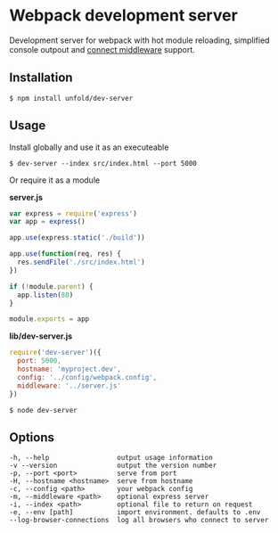 # Webpack development server
Development server for webpack with hot module reloading, simplified console outpout and [connect middleware](https://github.com/senchalabs/connect/wiki) support.

## Installation
`$ npm install unfold/dev-server`

## Usage
Install globally and use it as an executeable

```$ dev-server --index src/index.html --port 5000```

Or require it as a module

**server.js**
``` javascript
var express = require('express')
var app = express()

app.use(express.static('./build'))

app.use(function(req, res) {
  res.sendFile('./src/index.html')
})

if (!module.parent) {
  app.listen(80)
}

module.exports = app
```

**lib/dev-server.js**
``` javascript
require('dev-server')({
  port: 5000,
  hostname: 'myproject.dev',
  config: '../config/webpack.config',
  middleware: '../server.js'
})
```

`$ node dev-server`


## Options
```
-h, --help                 output usage information
-v --version               output the version number
-p, --port <port>          serve from port
-H, --hostname <hostname>  serve from hostname
-c, --config <path>        your webpack config
-m, --middleware <path>    optional express server
-i, --index <path>         optional file to return on request
-e, --env [path]           import environment. defaults to .env
--log-browser-connections  log all browsers who connect to server
```
